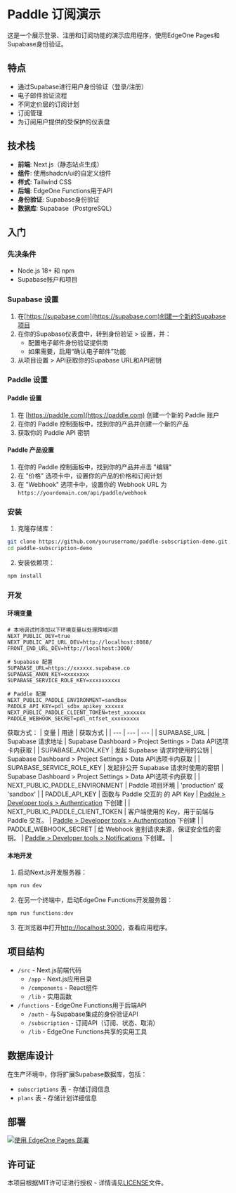 # Paddle 订阅演示

这是一个展示登录、注册和订阅功能的演示应用程序，使用EdgeOne Pages和Supabase身份验证。

## 特点

- 通过Supabase进行用户身份验证（登录/注册）
- 电子邮件验证流程
- 不同定价层的订阅计划
- 订阅管理
- 为订阅用户提供的受保护的仪表盘

## 技术栈

- **前端**: Next.js（静态站点生成）
- **组件**: 使用shadcn/ui的自定义组件
- **样式**: Tailwind CSS
- **后端**: EdgeOne Functions用于API
- **身份验证**: Supabase身份验证
- **数据库**: Supabase（PostgreSQL）

## 入门

### 先决条件

- Node.js 18+ 和 npm
- Supabase账户和项目

### Supabase 设置

1. 在[https://supabase.com](https://supabase.com)创建一个新的Supabase项目
2. 在你的Supabase仪表盘中，转到身份验证 > 设置，并：
   - 配置电子邮件身份验证提供商
   - 如果需要，启用“确认电子邮件”功能
3. 从项目设置 > API获取你的Supabase URL和API密钥

### Paddle 设置
#### Paddle 设置

1. 在 [https://paddle.com](https://paddle.com) 创建一个新的 Paddle 账户
2. 在你的 Paddle 控制面板中，找到你的产品并创建一个新的产品
3. 获取你的 Paddle API 密钥

#### Paddle 产品设置

1. 在你的 Paddle 控制面板中，找到你的产品并点击 "编辑"
2. 在 "价格" 选项卡中，设置你的产品的价格和订阅计划
3. 在 "Webhook" 选项卡中，设置你的 Webhook URL 为 `https://yourdomain.com/api/paddle/webhook`

### 安装

1. 克隆存储库：

```bash
git clone https://github.com/yourusername/paddle-subscription-demo.git
cd paddle-subscription-demo
```

2. 安装依赖项：

```bash
npm install
```

### 开发

#### 环境变量
```
# 本地调试时添加以下环境变量以处理跨域问题
NEXT_PUBLIC_DEV=true
NEXT_PUBLIC_API_URL_DEV=http://localhost:8088/
FRONT_END_URL_DEV=http://localhost:3000/

# Supabase 配置
SUPABASE_URL=https://xxxxxx.supabase.co
SUPABASE_ANON_KEY=xxxxxxxx
SUPABASE_SERVICE_ROLE_KEY=xxxxxxxxxx

# Paddle 配置
NEXT_PUBLIC_PADDLE_ENVIRONMENT=sandbox
PADDLE_API_KEY=pdl_sdbx_apikey_xxxxxx
NEXT_PUBLIC_PADDLE_CLIENT_TOKEN=test_xxxxxxx
PADDLE_WEBHOOK_SECRET=pdl_ntfset_xxxxxxxxx
```

获取方式：
| 变量 | 用途 | 获取方式 |
| --- | --- | --- |
| SUPABASE_URL | Supabase 请求地址 | Supabase Dashboard > Project Settings > Data API选项卡内获取 |
| SUPABASE_ANON_KEY | 发起 Supabase 请求时使用的公钥 | Supabase Dashboard > Project Settings > Data API选项卡内获取 |
| SUPABASE_SERVICE_ROLE_KEY | 发起非公开 Supabase 请求时使用的密钥 | Supabase Dashboard > Project Settings > Data API选项卡内获取 |
| NEXT_PUBLIC_PADDLE_ENVIRONMENT | Paddle 项目环境 | 'production' 或 'sandbox' |
| PADDLE_API_KEY | 函数与 Paddle 交互的 的 API Key | [Paddle > Developer tools > Authentication](https://sandbox-vendors.paddle.com/authentication-v2) 下创建 |
| NEXT_PUBLIC_PADDLE_CLIENT_TOKEN | 客户端使用的 Key，用于前端与 Paddle 交互。 | [Paddle > Developer tools > Authentication](https://sandbox-vendors.paddle.com/authentication-v2) 下创建 |
| PADDLE_WEBHOOK_SECRET | 给 Webhook 鉴别请求来源，保证安全性的密钥。 | [Paddle > Developer tools > Notifications](https://sandbox-vendors.paddle.com/notifications) 下创建。 |

#### 本地开发

1. 启动Next.js开发服务器：

```bash
npm run dev
```

2. 在另一个终端中，启动EdgeOne Functions开发服务器：

```bash
npm run functions:dev
```

3. 在浏览器中打开[http://localhost:3000](http://localhost:3000)，查看应用程序。

## 项目结构

- `/src` - Next.js前端代码
  - `/app` - Next.js应用目录
  - `/components` - React组件
  - `/lib` - 实用函数
- `/functions` - EdgeOne Functions用于后端API
  - `/auth` - 与Supabase集成的身份验证API
  - `/subscription` - 订阅API（订阅、状态、取消）
  - `/lib` - EdgeOne Functions共享的实用工具

## 数据库设计

在生产环境中，你将扩展Supabase数据库，包括：

- `subscriptions` 表 - 存储订阅信息
- `plans` 表 - 存储计划详细信息

## 部署
[![使用 EdgeOne Pages 部署](https://cdnstatic.tencentcs.com/edgeone/pages/deploy.svg)](https://console.cloud.tencent.com/edgeone/pages/new?from=github&template=paddle-subscription-starter)


## 许可证

本项目根据MIT许可证进行授权 - 详情请见[LICENSE](https://github.com/github/choosealicense.com/blob/gh-pages/_licenses/mit.txt)文件。

